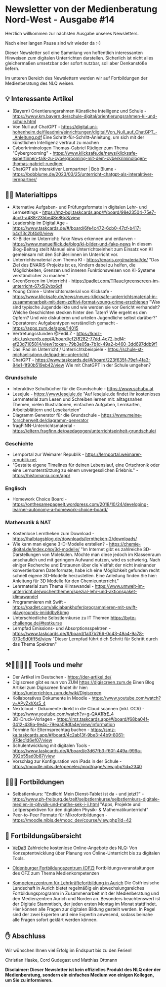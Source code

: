 # Newsletter von der Medienberatung Nord-West - Ausgabe #14

Herzlich willkommen zur nächsten Ausgabe unseres Newsletters.

Nach einer langen Pause sind wir wieder da :-) 

Dieser Newsletter soll eine Sammlung von hoffentlich interessanten Hinweisen zum digitalen Unterrichten darstellen. Sicherlich ist nicht alles gleichermaßen umsetzbar oder sofort nutzbar, soll aber Denkanstöße liefern.

Im unteren Bereich des Newslettern werden wir auf Fortbildungen der Medienberatung des NLQ weisen.

## 💡 Interessante Artikel
- (Bayern) Orientierungsrahmen Künstliche Intelligenz und Schule - https://www.km.bayern.de/schule-digital/orientierungsrahmen-ki-und-schule.html
- Von Null auf ChatGPT - https://digital.uni-hohenheim.de/fileadmin/einrichtungen/digital/Von_Null_auf_ChatGPT_-_Anleitung.pdf
Eine Schritt-für-Schritt-Anleitung, um sich mit der künstlichen Intelligenz vertraut zu machen
- Cyberkriminologen Thomas-Gabriel Rüdiger zum Thema "Cybergrooming" - https://www.klicksafe.de/news/klicksafe-expertinnen-talk-zu-cybergrooming-mit-dem-cyberkriminologen-thomas-gabriel-ruediger
- ChatGPT als interaktiver Lernpartner | Bob Blume - https://bobblume.de/2023/03/25/unterricht-chatgpt-als-interaktiver-lernpartner/

## 🧱😌 Materialtipps
- Alternative Aufgaben- und Prüfungsformate in digitalen Lehr- und Lernsettings - https://mz-bgl.taskcards.app/#/board/98e23504-75e7-4cc0-a488-235be48e86c8/view
- Leadership im Digital Age - https://www.taskcards.de/#/board/6fe4c472-6cb0-47cf-b417-b4d13c2bf4d0/view
- KI-Bilder im Unterricht: Fake News erkennen und entlarven - https://www.manuelflick.de/blog/ki-bilder-und-fake-news 
In diesem Blog-Beitrag stellt Manuel eine Unterrichtseinheit zum Einsatz von KI gemeinsam mit den Schüler:innen im Unterricht vor.
- Unterrichtsmaterial zum Thema KI - https://enaris.org/material/de/ 
"Das Ziel des ENARIS-Projekts ist es, Kindern dabei zu helfen, die Möglichkeiten, Grenzen und inneren Funktionsweisen von KI-Systeme verständlicher zu machen."
- GreenScreen im Unterricht - https://padlet.com/TRaue/greenscreen-im-unterricht-67x5i2vbx6df 
- Young Crime - Unterichtsmaterial von Klicksafe - https://www.klicksafe.de/news/neues-klicksafe-unterrichtsmaterial-in-zusammenarbeit-mit-dem-zdftivi-format-young-crime-erschienen
"Was sind typische Jugenddelikte und wie werden sie vor Gericht verhandelt? Welche Geschichten stecken hinter den Taten? Wie ergeht es den Opfern? Und wie diskutieren und urteilen Jugendliche selbst darüber?"
- Operatoren: Aufgabentypen verständlich gemacht - https://apps.zum.de/apps/14015
- Vertretungsstunden @FediLZ - https://kmz-sbk.taskcards.app/#/board/cf2f8282-77dd-4e72-bdf4-ef23d7105814/view?token=79b3e05a-7b1d-49a2-b460-3dd697ddb9f1
- Das iPad im Unterricht / Unterrichtsbeispiele - https://schule-st-michaelisdonn.de/ipad-im-unterricht/
- ChatGPT - https://www.taskcards.de/#/board/223f635f-79ef-4fa3-84e1-1f90b519eb42/view
Wie mit ChatGPT in der Schule umgehen?

### Grundschule
- Interaktive Schulbücher für die Grundschule - https://www.schubu.at 
- Lesejule - https://www.lesejule.de
"Auf lesejule.de findet ihr kostenloses Lernmaterial zum Lesen und Schreiben lernen mit: alltagsnahen Themen, vielen Illustrationen, einfachen Aufgaben, Lernkarten, Arbeitsblättern und Lesekarteien"
- Diagramm Generator für die Grundschule - https://www.meine-forscherwelt.de/diagramm-generator
- fragFINN-Unterrichtsmaterial - https://eltern.fragfinn.de/paedagogen/unterrichtseinheit-grundschule/

### Geschichte
- Lernportal zur Weimarer Republik - https://lernportal.weimarer-republik.net
- "Gestalte eigene Timelines für deinen Lebenslauf, eine Ortschronik oder eine Lernunterstützung zu einem unvergesslichen Erlebnis." - https://histomania.com/app/

### Englisch
- Homework Choice Board - https://onthesamepageelt.wordpress.com/2018/10/24/developing-learner-autonomy-a-homework-choice-board/

### Mathematik & NAT 
- Kostenlose Lerntheken zum Download - https://halbtagsblog.de/downloads/lerntheken-2/downloads/ 
- Wie kann man eigene 3-D-Modelle erstellen? - https://chemie-digital.de/index.php/3d-modelle/ 
"Im Internet gibt es zahlreiche 3D-Darstellungen von Molekülen. Möchte man diese jedoch im Klassenraum anschaulich und mit geringem Aufwand nutzen, wird es schwierig. Nach einiger Recherche und Erstaunen über die Vielfalt der nicht ineinander konvertierbaren Dateiformate, habe ich eine Möglichkeit gefunden recht schnell eigene 3D-Modelle herzustellen. Eine Anleitung finden Sie hier: Anleitung für 3D Modelle für den Chemieunterricht." 
- Lehrmaterial zum Thema Klimawandel - https://www.umwelt-im-unterricht.de/wochenthemen/spezial-lehr-und-aktionspaket-klimawandel
- Programmieren mit Swift - https://padlet.com/aliciabankhofer/programmieren-mit-swift-playgrounds-imiiddby8bmg
- Unterschiedliche Selbstlernkurse zu IT Themen  https://byte-challenge.de/#testkurse
- Lernpfad Emissions- und Absorptionsspektren - https://www.taskcards.de/#/board/1a37b266-0c43-49a4-9a78-070c9d0fff5d/view
"Dieser Lernpfad führt dich Schritt für Schritt durch das Thema Spektren"
- 

## ⚒️🔬👩🏼‍💻📝 Tools und mehr
- Der Artikel im Deutschen - https://der-artikel.de/
- Digiscreen gibt es nun von ZUM https://digiscreen.zum.de
Einen Blog Artikel zum Digiscreen findet ihr hier: https://unterrichten.zum.de/wiki/Digiscreen
 - Kollaboratives Dokumente in Moodle - https://www.youtube.com/watch?v=APyZxhXs5_4
 - Nextcloud - Dokumente direkt in die Cloud scannen (inkl. OCR) - https://www.youtube.com/watch?v=g-QAA1RrE_4 
 - 3D-Druck-Vorlagen - https://lmz.taskcards.app/#/board/f68ba04f-0412-439a-9e4c-79eaa09dfa4e/view/information
 - Termine für Elternsprechtag buchen - https://smz-ka.taskcards.app/#/board/4c2ab13f-9be3-44b9-8061-97dec1d6ef07/view
 - Schulentwicklung mit digitalen Tools - https://www.taskcards.de/#/board/e3d67fb3-f60f-449a-999a-392b55ad0b87/view
 - Vorschlag zur Konfiguration von iPads in der Schule - https://moodle.nibis.de/openelec/mod/page/view.php?id=2340

## 👩🏼‍🏫 Fortbildungen

- Selbstlernkurs: "Endlich! Mein Dienst-Tablet ist da - und jetzt?" - https://www.ph-freiburg.de/zelf/selbstlernkurse/selbstlernkurs-digitale-medien-in-physik-und-mathe-sek-i-ii.html
"Apps, Projekte und Leitperspektiven für den digitalen Physik- & Mathematikunterricht" 
- Peer-to-Peer Formate für Mikrofortbildungen - https://moodle.nibis.de/mooc_dev/course/view.php?id=42


## 🍳 Fortbildungsübersicht

- [VeDaB](https://vedab.de/veran_suche.php?sachgebiet=&schulform=&such=Medienbildung&utm_campaign=Newsletter%20von%20der%20Medienberatung%20Nord-West&utm_medium=email&utm_source=Revue%20newsletter&veranstalter=)
Zahlreiche kostenlose Online-Angebote des NLQ: Von Konzeptentwicklung über Planung von Online-Unterricht bis zu digitalen Tools.

- [Oldenburger Fortbildungszentrum (OFZ)](https://uol.de/ofz/fortbildungsangebot)
Fortbildungsveranstaltungen des OFZ zum Thema Medienkompetenzen

- [Kompetenzzentrum für Lehrkräftefortbildung in Aurich](https://bildung.ostfriesischelandschaft.de/lfb/)
Die Ostfriesische Landschaft in Aurich bietet regelmäßig ein abwechslungsreiches Fortbildungsprogramm in Zusammenarbeit mit der Medienberatung und den Medienzentren Aurich und Norden an. Besonders beachtenswert ist der Digitale Stammtisch, der jeden ersten Montag im Monat stattfindet. Hier können alle Fragen zur digitalen Bildung gestellt werden. In Regel sind der zwei Experten und eine Expertin anwesend, sodass beinahe alle Fragen sofort geklärt werden können.

## ✋ Abschluss

Wir wünschen Ihnen viel Erfolg im Endspurt bis zu den Ferien!

Christian Haake, Cord Gudegast und Matthias Ottmann

**Disclaimer: Dieser Newsletter ist kein offizielles Produkt des NLQ oder der Medienberatung, sondern ein einfaches Medium von einigen Kollegen, um Sie zu informieren.**

